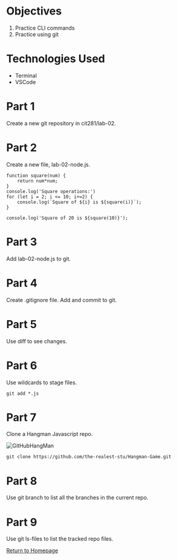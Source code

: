 # Objectives
1. Practice CLI commands
2. Practice using git

# Technologies Used
- Terminal
- VSCode

# Part 1
Create a new git repository in cit281/lab-02.

# Part 2
Create a new file, lab-02-node.js. 
```
function square(num) {
    return num*num;
}
console.log('Square operations:')
for (let i = 2; i <= 10; i+=2) {
    console.log(`Square of ${i} is ${square(i)}`);
}

console.log('Square of 20 is ${square(10)}');
```

# Part 3
Add lab-02-node.js to git. 

# Part 4
Create .gitignore file. Add and commit to git. 

# Part 5
Use diff to see changes. 

# Part 6
Use wildcards to stage files.
```
git add *.js
```

# Part 7
Clone a Hangman Javascript repo. 

![GitHubHangMan](https://user-images.githubusercontent.com/83732149/120246728-f54d6280-c225-11eb-936c-bc2ea0ae3e1b.png)

```
git clone https://github.com/the-realest-stu/Hangman-Game.git
```

# Part 8
Use git branch to list all the branches in the current repo. 

# Part 9
Use git ls-files to list the tracked repo files. 

[Return to Homepage](https://pozawa1.github.io/)

